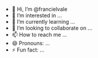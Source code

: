 - 👋 Hi, I’m @francielvale
- 👀 I’m interested in ...
- 🌱 I’m currently learning ...
- 💞️ I’m looking to collaborate on ...
- 📫 How to reach me ...
- 😄 Pronouns: ...
- ⚡ Fun fact: ...

<!---
francielvale/francielvale is a ✨ special ✨ repository because its `README.md` (this file) appears on your GitHub profile.
You can click the Preview link to take a look at your changes.
--->
